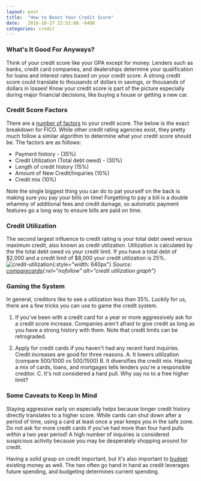 ```yaml
---
layout: post
title:  "How to Boost Your Credit Score"
date:   2016-10-27 22:51:00 -0400
categories: credit
---
```

### What's It Good For Anyways?
Think of your credit score like your GPA except for money. Lenders such as banks, credit card companies, and dealerships determine your qualification for loans and interest rates based on your credit score. A strong credit score could translate to thousands of dollars in savings, or thousands of dollars in losses! Know your credit score is part of the picture especially during major financial decisions, like buying a house or getting a new car.

### Credit Score Factors
There are a <a href="https://www.credit.com/credit-scores/what-does-fico-stand-for-and-what-is-a-fico-credit-score/" rel="nofollow">number of factors</a> to your credit score. The below is the exact breakdown for FICO. While other credit rating agencies exist, they pretty much follow a similar algorithm to determine what your credit score should be. The factors are as follows:
* Payment history - (35%)
* Credit Utilization (Total debt owed) - (30%)
* Length of credit history (15%)
* Amount of New Credit/Inquiries (10%)
* Credit mix (10%)

Note the single biggest thing you can do to pat yourself on the back is making sure you pay your bills on time! Forgetting to pay a bill is a double whammy of additional fees and credit damage, so automatic payment features go a long way to ensure bills are paid on time.

### Credit Utilization
The second largest influence to credit rating is your total debt owed versus maximum credit, also known as credit utilization. Utilization is calculated by the the total debt owed vs your credit limit. If you have a total debt of $2,000 and a credit limit of $8,000 your credit utilization is 25%.
![credit-utilization](/assets/blog/credit_utilization.png){:style="width: 640px"}
*Source: [comparecards](http://www.comparecards.com/blog/infographics/credit-utilization/){:rel="nofollow" alt="credit utilization graph"}*

### Gaming the System
In general, creditors like to see a utilization less than 35%. Luckily for us, there are a few tricks you can use to game the credit system.

1. If you've been with a credit card for a year or more aggressively ask for a credit score increase. Companies aren't afraid to give credit as long as you have a strong history with them. Note that credit limits can be retrograded.

2. Apply for credit cards if you haven't had any recent hard inquiries. Credit increases are good for three reasons. A. It lowers utilization (compare $500/$1000 vs $500/$1500) B. It diversifies the credit mix. Having a mix of cards, loans, and mortgages tells lenders you're a responsible creditor.  C. It's not considered a hard pull. Why say no to a free higher limit?

### Some Caveats to Keep In Mind
Staying aggressive early on especially helps because longer credit history directly translates to a higher score. While cards can shut down after a period of time, using a card at least once a year keeps you in the safe zone. Do not ask for more credit cards if you've had more than four hard pulls within a two year period! A high number of inquiries is considered suspicious activity because you may be desperately shopping around for credit.

Having a solid grasp on credit important, but it's also important to [budget](http://brunchbucks.com/budget/2016/10/19/budgeting-tips/) existing money as well. The two often go hand in hand as credit leverages future spending, and budgeting determines current spending.

